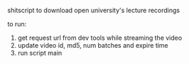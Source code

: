 shitscript to download open university's lecture recordings

to run:
1. get request url from dev tools while streaming the video
2. update video id, md5, num batches and expire time
3. run script main
